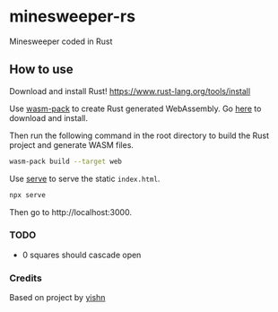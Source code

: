 # minesweeper-rs
Minesweeper coded in Rust

## How to use

Download and install Rust!
https://www.rust-lang.org/tools/install

Use [wasm-pack](https://github.com/rustwasm/wasm-pack) to create Rust generated WebAssembly. Go [here](https://rustwasm.github.io/wasm-pack/installer/) to download and install.

Then run the following command in the root directory to build the Rust project and generate WASM files.
```bash
wasm-pack build --target web
```

Use [serve](https://github.com/vercel/serve) to serve the static `index.html`.
```bash
npx serve
```

Then go to http://localhost:3000.

### TODO
* 0 squares should cascade open

### Credits
Based on project by [yishn](https://github.com/yishn)
